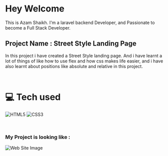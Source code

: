 # Hey Welcome 

This is Azam Shaikh. I'm a laravel backend Developer, and  Passionate to become a Full Stack Developer.

## Project Name : **Street Style Landing Page**

In this project i have created a Street Style landing page. And i have learnt a lot of things of like how to use flex and how css makes life easier, and i have also learnt about positions like absolute and relative in this project.

</br>

# 💻 Tech used
![HTML5](https://img.shields.io/badge/html5-%23E34F26.svg?style=for-the-badge&logo=html5&logoColor=white) ![CSS3](https://img.shields.io/badge/css3-%231572B6.svg?style=for-the-badge&logo=css3&logoColor=white)

</br>

### My Project is looking like :

![Web Site Image](./screenshot/)
